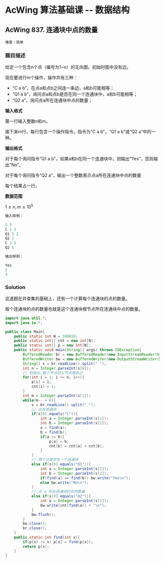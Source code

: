 # AcWing 算法基础课 -- 数据结构

## AcWing 837. 连通块中点的数量 

`难度：简单`

### 题目描述

给定一个包含n个点（编号为1~n）的无向图，初始时图中没有边。

现在要进行m个操作，操作共有三种：

- “C a b”，在点a和点b之间连一条边，a和b可能相等；
- “Q1 a b”，询问点a和点b是否在同一个连通块中，a和b可能相等；
- “Q2 a”，询问点a所在连通块中点的数量；

**输入格式**

第一行输入整数n和m。

接下来m行，每行包含一个操作指令，指令为“C a b”，“Q1 a b”或“Q2 a”中的一种。

**输出格式**

对于每个询问指令”Q1 a b”，如果a和b在同一个连通块中，则输出“Yes”，否则输出“No”。

对于每个询问指令“Q2 a”，输出一个整数表示点a所在连通块中点的数量

每个结果占一行。

**数据范围**

$1≤n,m≤10^5$

```r
输入样例：

5 5
C 1 2
Q1 1 2
Q2 1
C 2 5
Q2 5

输出样例：

Yes
2
3
```

### Solution

这道题在并查集的基础上，还有一个计算每个连通块的点的数量。

每个连通块的点的数量也就是这个连通块根节点所在连通块中点的数量。
```java
import java.util.*;
import java.io.*;

public class Main{
    public static int N = 100010;
    public static int[] cnt = new int[N];
    public static int[] p = new int[N];
    public static void main(String[] args) throws IOException{
        BufferedReader br = new BufferedReader(new InputStreamReader(System.in));
        BufferedWriter bw = new BufferedWriter(new OutputStreamWriter(System.out));
        String[] s = br.readLine().split(" ");
        int n = Integer.parseInt(s[0]);
        // 初始化,每个节点的父节点是自己
        for(int i = 1; i <= n; i++){
            p[i] = i;
            cnt[i] = 1;
        }
        int m = Integer.parseInt(s[1]);
        while(m-- > 0){
            s = br.readLine().split(" ");
            // 合并连通块
            if(s[0].equals("C")){
                int a = Integer.parseInt(s[1]);
                int b = Integer.parseInt(s[2]);
                a = find(a);
                b = find(b);
                if(a != b){
                    p[a] = b;
                    cnt[b] = cnt[a] + cnt[b];
                }
            }
            // 两个点是否在一个连通块
            else if(s[0].equals("Q1")){
                int a = Integer.parseInt(s[1]);
                int b = Integer.parseInt(s[2]);
                if(find(a) == find(b)) bw.write("Yes\n");
                else bw.write("No\n");
            }
            // 点 a 所在连通块的点的数量
            else if(s[0].equals("Q2")){
                int a = Integer.parseInt(s[1]);
                bw.write(cnt[find(a)] + "\n");
            }
            bw.flush();
        }
        bw.close();
        br.close();
    }
    public static int find(int x){
        if(p[x] != x) p[x] = find(p[x]);
        return p[x];
    }
}
```